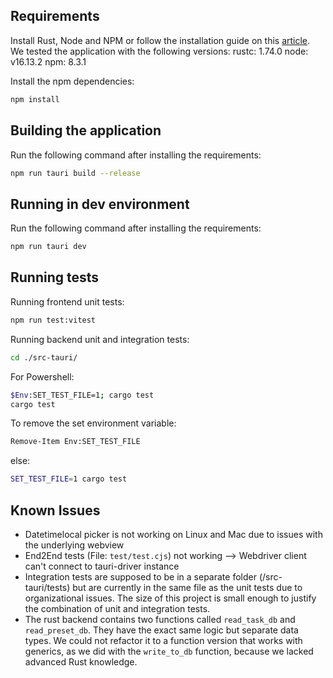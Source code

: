 ## Requirements

Install Rust, Node and NPM or follow the installation guide on this [article](https://tauri.app/v1/guides/getting-started/prerequisites#installing). We tested the application with the following versions:
rustc: 1.74.0
node: v16.13.2
npm: 8.3.1

Install the npm dependencies:

```bash
npm install
```

## Building the application

Run the following command after installing the requirements:

```bash
npm run tauri build --release
```

## Running in dev environment

Run the following command after installing the requirements:

```bash
npm run tauri dev
```

## Running tests

Running frontend unit tests:

```bash
npm run test:vitest
```

Running backend unit and integration tests:

```bash
cd ./src-tauri/
```

For Powershell:

```bash
$Env:SET_TEST_FILE=1; cargo test
cargo test
```

To remove the set environment variable:

```bash
Remove-Item Env:SET_TEST_FILE
```

else:

```bash
SET_TEST_FILE=1 cargo test
```

## Known Issues

- Datetimelocal picker is not working on Linux and Mac due to issues with the underlying webview
- End2End tests (File: `test/test.cjs`) not working --> Webdriver client can't connect to tauri-driver instance
- Integration tests are supposed to be in a separate folder (/src-tauri/tests) but are currently in the same file as the unit tests due to organizational issues. The size of this project is small enough to justify the combination of unit and integration tests.
- The rust backend contains two functions called `read_task_db` and `read_preset_db`. They have the exact same logic but separate data types. We could not refactor it to a function version that works with generics, as we did with the `write_to_db` function, because we lacked advanced Rust knowledge.
